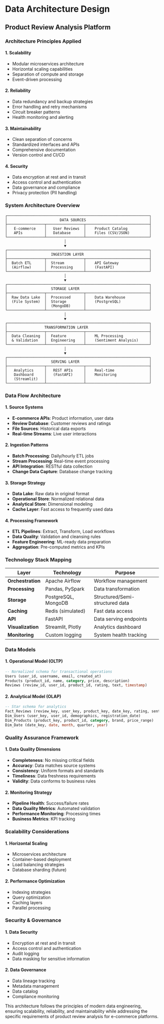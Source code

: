 # Data Architecture Design
## Product Review Analysis Platform

### Architecture Principles Applied

#### 1. **Scalability**
- Modular microservices architecture
- Horizontal scaling capabilities
- Separation of compute and storage
- Event-driven processing

#### 2. **Reliability**
- Data redundancy and backup strategies
- Error handling and retry mechanisms
- Circuit breaker patterns
- Health monitoring and alerting

#### 3. **Maintainability**
- Clean separation of concerns
- Standardized interfaces and APIs
- Comprehensive documentation
- Version control and CI/CD

#### 4. **Security**
- Data encryption at rest and in transit
- Access control and authentication
- Data governance and compliance
- Privacy protection (PII handling)

### System Architecture Overview

```
┌─────────────────────────────────────────────────────────────────┐
│                        DATA SOURCES                             │
├─────────────────┬─────────────────┬─────────────────────────────┤
│   E-commerce    │   User Reviews  │    Product Catalog          │
│   APIs          │   Database      │    Files (CSV/JSON)         │
└─────────────────┴─────────────────┴─────────────────────────────┘
                           │
                           ▼
┌─────────────────────────────────────────────────────────────────┐
│                    INGESTION LAYER                              │
├─────────────────┬─────────────────┬─────────────────────────────┤
│  Batch ETL      │  Stream         │    API Gateway              │
│  (Airflow)      │  Processing     │    (FastAPI)                │
└─────────────────┴─────────────────┴─────────────────────────────┘
                           │
                           ▼
┌─────────────────────────────────────────────────────────────────┐
│                    STORAGE LAYER                                │
├─────────────────┬─────────────────┬─────────────────────────────┤
│  Raw Data Lake  │  Processed      │    Data Warehouse           │
│  (File System)  │  Storage        │    (PostgreSQL)             │
│                 │  (MongoDB)      │                             │
└─────────────────┴─────────────────┴─────────────────────────────┘
                           │
                           ▼
┌─────────────────────────────────────────────────────────────────┐
│                 TRANSFORMATION LAYER                            │
├─────────────────┬─────────────────┬─────────────────────────────┤
│  Data Cleaning  │  Feature        │    ML Processing            │
│  & Validation   │  Engineering    │    (Sentiment Analysis)     │
└─────────────────┴─────────────────┴─────────────────────────────┘
                           │
                           ▼
┌─────────────────────────────────────────────────────────────────┐
│                    SERVING LAYER                                │
├─────────────────┬─────────────────┬─────────────────────────────┤
│   Analytics     │   REST APIs     │    Real-time                │
│   Dashboard     │   (FastAPI)     │    Monitoring               │
│   (Streamlit)   │                 │                             │
└─────────────────┴─────────────────┴─────────────────────────────┘
```

### Data Flow Architecture

#### 1. **Source Systems**
- **E-commerce APIs**: Product information, user data
- **Review Database**: Customer reviews and ratings
- **File Sources**: Historical data exports
- **Real-time Streams**: Live user interactions

#### 2. **Ingestion Patterns**
- **Batch Processing**: Daily/hourly ETL jobs
- **Stream Processing**: Real-time event processing
- **API Integration**: RESTful data collection
- **Change Data Capture**: Database change tracking

#### 3. **Storage Strategy**
- **Data Lake**: Raw data in original format
- **Operational Store**: Normalized relational data
- **Analytical Store**: Dimensional modeling
- **Cache Layer**: Fast access to frequently used data

#### 4. **Processing Framework**
- **ETL Pipelines**: Extract, Transform, Load workflows
- **Data Quality**: Validation and cleansing rules
- **Feature Engineering**: ML-ready data preparation
- **Aggregation**: Pre-computed metrics and KPIs

### Technology Stack Mapping

| Layer | Technology | Purpose |
|-------|------------|---------|
| **Orchestration** | Apache Airflow | Workflow management |
| **Processing** | Pandas, PySpark | Data transformation |
| **Storage** | PostgreSQL, MongoDB | Structured/Semi-structured data |
| **Caching** | Redis (simulated) | Fast data access |
| **API** | FastAPI | Data serving endpoints |
| **Visualization** | Streamlit, Plotly | Analytics dashboard |
| **Monitoring** | Custom logging | System health tracking |

### Data Models

#### 1. **Operational Model (OLTP)**
```sql
-- Normalized schema for transactional operations
Users (user_id, username, email, created_at)
Products (product_id, name, category, price, description)
Reviews (review_id, user_id, product_id, rating, text, timestamp)
```

#### 2. **Analytical Model (OLAP)**
```sql
-- Star schema for analytics
Fact_Reviews (review_key, user_key, product_key, date_key, rating, sentiment_score)
Dim_Users (user_key, user_id, demographics, registration_date)
Dim_Products (product_key, product_id, category, brand, price_range)
Dim_Date (date_key, date, month, quarter, year)
```

### Quality Assurance Framework

#### 1. **Data Quality Dimensions**
- **Completeness**: No missing critical fields
- **Accuracy**: Data matches source systems
- **Consistency**: Uniform formats and standards
- **Timeliness**: Data freshness requirements
- **Validity**: Data conforms to business rules

#### 2. **Monitoring Strategy**
- **Pipeline Health**: Success/failure rates
- **Data Quality Metrics**: Automated validation
- **Performance Monitoring**: Processing times
- **Business Metrics**: KPI tracking

### Scalability Considerations

#### 1. **Horizontal Scaling**
- Microservices architecture
- Container-based deployment
- Load balancing strategies
- Database sharding (future)

#### 2. **Performance Optimization**
- Indexing strategies
- Query optimization
- Caching layers
- Parallel processing

### Security & Governance

#### 1. **Data Security**
- Encryption at rest and in transit
- Access control and authentication
- Audit logging
- Data masking for sensitive information

#### 2. **Data Governance**
- Data lineage tracking
- Metadata management
- Data catalog
- Compliance monitoring

This architecture follows the principles of modern data engineering, ensuring scalability, reliability, and maintainability while addressing the specific requirements of product review analysis for e-commerce platforms.